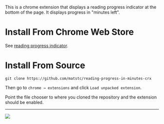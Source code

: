 This is a chrome extension that displays a reading progress indicator at the bottom of the page. It displays progress in "minutes left".

# Install From Chrome Web Store
See [reading progress indicator](https://chrome.google.com/webstore/detail/reading-progress-indicato/mongeccaepigledmakiemfglchiblhcm).

# Install From Source
    git clone https://github.com/matstc/reading-progress-in-minutes-crx

Then go to `chrome → extensions` and click `Load unpacked extension`.

Point the file chooser to where you cloned the repository and the extension should be enabled.

<hr>

![](https://raw.github.com/matstc/reading-progress-in-minutes-crx/master/screenshot.png)
